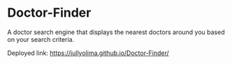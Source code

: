 # Doctor-Finder
A doctor search engine that displays the nearest doctors around you based on your search criteria. 


Deployed link: https://jullyolima.github.io/Doctor-Finder/
